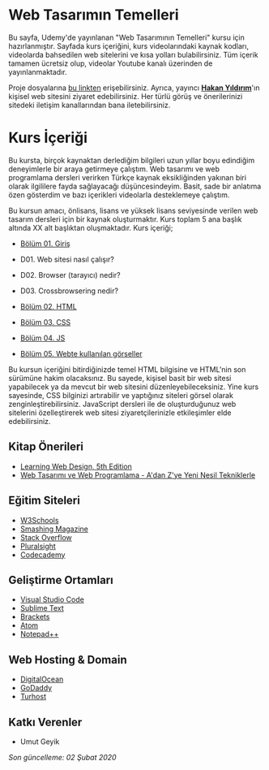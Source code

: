 # Web Tasarımın Temelleri

Bu sayfa, Udemy'de yayınlanan "Web Tasarımının Temelleri" kursu için hazırlanmıştır. Sayfada kurs içeriğini, kurs videolarındaki kaynak kodları, videolarda bahsedilen web sitelerini ve kısa yolları bulabilirsiniz. Tüm içerik tamamen ücretsiz olup, videolar Youtube kanalı üzerinden de yayınlanmaktadır.

Proje dosyalarına [bu linkten](https://github.com/hknyldrm/web-tasarim) erişebilirsiniz. Ayrıca, yayıncı **[Hakan Yıldırım](http://hakanyildirim.com/)**'ın kişisel web sitesini ziyaret edebilirsiniz. Her türlü görüş ve önerilerinizi sitedeki iletişim kanallarından bana iletebilirsiniz.

# Kurs İçeriği

Bu kursta, birçok kaynaktan derlediğim bilgileri uzun yıllar boyu edindiğim deneyimlerle bir araya getirmeye çalıştım. Web tasarımı ve web programlama dersleri verirken Türkçe kaynak eksikliğinden yakınan biri olarak ilgililere fayda sağlayacağı düşüncesindeyim. Basit, sade bir anlatıma özen gösterdim ve bazı içerikleri videolarla desteklemeye çalıştım.

Bu kursun amacı, önlisans, lisans ve yüksek lisans seviyesinde verilen web tasarım dersleri için bir kaynak oluşturmaktır. Kurs toplam 5 ana başlık altında XX alt başlıktan oluşmaktadır. Kurs içeriği;

* [Bölüm 01. Giriş](https://github.com/hknyldrm/web-tasarim/tree/master/01-giris)
 * D01. Web sitesi nasıl çalışır?
 * D02. Browser (tarayıcı) nedir?
 * D03. Crossbrowsering nedir?
* [Bölüm 02. HTML](https://github.com/hknyldrm/web-tasarim/tree/master/01-giris)

* [Bölüm 03. CSS](https://github.com/hknyldrm/web-tasarim/tree/master/01-giris)

* [Bölüm 04. JS](https://github.com/hknyldrm/web-tasarim/tree/master/01-giris)

* [Bölüm 05. Webte kullanılan görseller](https://github.com/hknyldrm/web-tasarim/tree/master/01-giris)

Bu kursun içeriğini bitirdiğinizde temel HTML bilgisine ve HTML'nin son sürümüne hakim olacaksınız. Bu sayede, kişisel basit bir web sitesi yapabilecek ya da mevcut bir web sitesini düzenleyebileceksiniz. Yine kurs sayesinde, CSS bilginizi artırabilir ve yaptığınız siteleri görsel olarak zenginleştirebilirsiniz. JavaScript dersleri ile de oluşturduğunuz web sitelerini özelleştirerek web sitesi ziyaretçilerinizle etkileşimler elde edebilirsiniz.

## Kitap Önerileri

* [Learning Web Design, 5th Edition](https://www.google.com/search?q=Learning+Web+Design%2C+5th+Edition)
* [Web Tasarımı ve Web Programlama - A'dan Z'ye Yeni Nesil Tekniklerle](https://www.google.com/search?q=Web+Tasar%C4%B1m%C4%B1+ve+Web+Programlama+-+A%27dan+Z%27ye+Yeni+Nesil+Tekniklerle)

## Eğitim Siteleri

* [W3Schools](https://w3schools.com)
* [Smashing Magazine](https://www.smashingmagazine.com/)
* [Stack Overflow](https://stackoverflow.com/)
* [Pluralsight](https://www.pluralsight.com/)
* [Codecademy](https://www.codecademy.com/)

## Geliştirme Ortamları

* [Visual Studio Code](https://code.visualstudio.com/)
* [Sublime Text](https://www.sublimetext.com/)
* [Brackets](http://brackets.io/)
* [Atom](https://atom.io/)
* [Notepad++](https://notepad-plus-plus.org/)

## Web Hosting & Domain

* [DigitalOcean](https://www.digitalocean.com/)
* [GoDaddy](https://godaddy.com/)
* [Turhost](https://www.turhost.com/)

## Katkı Verenler

* Umut Geyik

*Son güncelleme: 02 Şubat 2020*